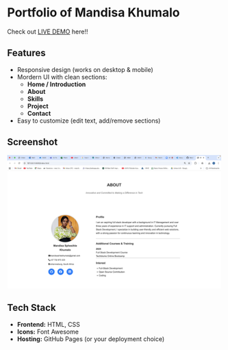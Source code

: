 # Portfolio of Mandisa Khumalo

Check out [LIVE DEMO](https://mandisasihle.github.io/Portfolio/) here!!

## Features
- Responsive design (works on desktop & mobile)
- Mordern UI with clean sections:
  - **Home / Introduction**
  - **About**
  - **Skills**
  - **Project**
  - **Contact**
- Easy to customize (edit text, add/remove sections)


## Screenshot 
<img src="https://github.com/MandisaSihle/Portfolio/blob/main/images/myportfolio.png" alt="Screenshot" width="500" />

## Tech Stack
- **Frontend:** HTML, CSS
- **Icons:** Font Awesome
- **Hosting:** GitHub Pages (or your deployment choice) 
